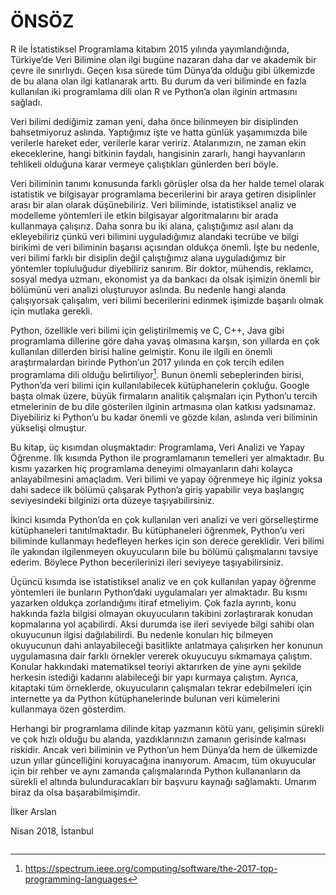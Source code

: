 # ÖNSÖZ

R ile İstatistiksel Programlama kitabım 2015 yılında yayımlandığında, Türkiye’de Veri Bilimine olan ilgi bugüne nazaran daha dar ve akademik bir çevre ile sınırlıydı. Geçen kısa sürede tüm Dünya’da olduğu gibi ülkemizde de bu alana olan ilgi katlanarak arttı. Bu durum da veri biliminde en fazla kullanılan iki programlama dili olan R ve Python’a olan ilginin artmasını sağladı. 

Veri bilimi dediğimiz zaman yeni, daha önce bilinmeyen bir disiplinden bahsetmiyoruz aslında. Yaptığımız işte ve hatta günlük yaşamımızda bile verilerle hareket eder, verilerle karar veririz. Atalarımızın, ne zaman ekin ekeceklerine, hangi bitkinin faydalı, hangisinin zararlı, hangi hayvanların tehlikeli olduğuna karar vermeye çalıştıkları günlerden beri böyle. 

Veri biliminin tanımı konusunda farklı görüşler olsa da her halde temel olarak istatistik ve bilgisayar programlama becerilerini bir araya getiren disiplinler arası bir alan olarak düşünebiliriz. Veri biliminde, istatistiksel analiz ve modelleme yöntemleri ile etkin bilgisayar algoritmalarını bir arada kullanmaya çalışırız. Daha sonra bu iki alana, çalıştığımız asıl alanı da ekleyebiliriz çünkü veri bilimini uyguladığımız alandaki tecrübe ve bilgi birikimi de veri biliminin başarısı açısından oldukça önemli. İşte bu nedenle, veri bilimi farklı bir disiplin değil çalıştığımız alana uyguladığımız bir yöntemler topluluğudur diyebiliriz sanırım. Bir doktor, mühendis, reklamcı, sosyal medya uzmanı, ekonomist ya da bankacı da olsak işimizin önemli bir bölümünü veri analizi oluşturuyor aslında. Bu nedenle hangi alanda çalışıyorsak çalışalım, veri bilimi becerilerini edinmek işimizde başarılı olmak için mutlaka gerekli.  

Python, özellikle veri bilimi için geliştirilmemiş ve C, C++, Java gibi programlama dillerine göre daha yavaş olmasına karşın, son yıllarda en çok kullanılan dillerden birisi haline gelmiştir. Konu ile ilgili en önemli araştırmalardan birinde Python’un 2017 yılında en çok tercih edilen programlama dili olduğu belirtiliyor[^fn01]. Bunun önemli sebeplerinden birisi, Python’da veri bilimi için kullanılabilecek kütüphanelerin çokluğu. Google başta olmak üzere, büyük firmaların analitik çalışmaları için Python’u tercih etmelerinin de bu dile gösterilen ilginin artmasına olan katkısı yadsınamaz. Diyebiliriz ki Python’u bu kadar önemli ve gözde kılan, aslında veri biliminin yükselişi olmuştur. 

Bu kitap, üç kısımdan oluşmaktadır: Programlama, Veri Analizi ve Yapay Öğrenme. İlk kısımda Python ile programlamanın temelleri yer almaktadır. Bu kısmı yazarken hiç programlama deneyimi olmayanların dahi kolayca anlayabilmesini amaçladım. Veri bilimi ve yapay öğrenmeye hiç ilginiz yoksa dahi sadece ilk bölümü çalışarak Python’a giriş yapabilir veya başlangıç seviyesindeki bilginizi orta düzeye taşıyabilirsiniz.  

İkinci kısımda Python’da en çok kullanılan veri analizi ve veri görselleştirme kütüphaneleri tanıtılmaktadır. Bu kütüphaneleri öğrenmek, Python’u veri biliminde kullanmayı hedefleyen herkes için son derece gereklidir. Veri bilimi ile yakından ilgilenmeyen okuyucuların bile bu bölümü çalışmalarını tavsiye ederim. Böylece Python becerilerinizi ileri seviyeye taşıyabilirsiniz. 

Üçüncü kısımda ise istatistiksel analiz ve en çok kullanılan yapay öğrenme yöntemleri ile bunların Python’daki uygulamaları yer almaktadır. Bu kısmı yazarken oldukça zorlandığımı itiraf etmeliyim. Çok fazla ayrıntı, konu hakkında fazla bilgisi olmayan okuyucuların takibini zorlaştırarak konudan kopmalarına yol açabilirdi. Aksi durumda ise ileri seviyede bilgi sahibi olan okuyucunun ilgisi dağılabilirdi. Bu nedenle konuları hiç bilmeyen okuyucunun dahi anlayabileceği basitlikte anlatmaya çalışırken her konunun uygulamasına dair farklı örnekler vererek okuyucuyu sıkmamaya çalıştım. Konular hakkındaki matematiksel teoriyi aktarırken de yine aynı şekilde herkesin istediği kadarını alabileceği bir yapı kurmaya çalıştım. Ayrıca, kitaptaki tüm örneklerde, okuyucuların çalışmaları tekrar edebilmeleri için internette ya da Python kütüphanelerinde bulunan veri kümelerini kullanmaya özen gösterdim. 

Herhangi bir programlama dilinde kitap yazmanın kötü yanı, gelişimin sürekli ve çok hızlı olduğu bu alanda, yazdıklarınızın zamanın gerisinde kalması riskidir. Ancak veri biliminin ve Python’un hem Dünya’da hem de ülkemizde uzun yıllar güncelliğini koruyacağına inanıyorum. Amacım, tüm okuyucular için bir rehber ve aynı zamanda çalışmalarında Python kullananların da sürekli el altında bulunduracakları bir başvuru kaynağı sağlamaktı. Umarım biraz da olsa başarabilmişimdir.

İlker Arslan

Nisan 2018, İstanbul


[^fn01]: https://spectrum.ieee.org/computing/software/the-2017-top-programming-languages

```{tableofcontents}
```
